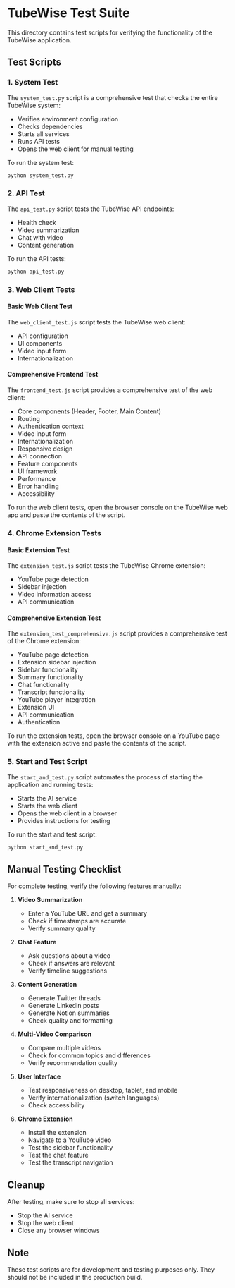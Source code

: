 # TubeWise Test Suite

This directory contains test scripts for verifying the functionality of the TubeWise application.

## Test Scripts

### 1. System Test

The `system_test.py` script is a comprehensive test that checks the entire TubeWise system:

- Verifies environment configuration
- Checks dependencies
- Starts all services
- Runs API tests
- Opens the web client for manual testing

To run the system test:

```bash
python system_test.py
```

### 2. API Test

The `api_test.py` script tests the TubeWise API endpoints:

- Health check
- Video summarization
- Chat with video
- Content generation

To run the API tests:

```bash
python api_test.py
```

### 3. Web Client Tests

#### Basic Web Client Test

The `web_client_test.js` script tests the TubeWise web client:

- API configuration
- UI components
- Video input form
- Internationalization

#### Comprehensive Frontend Test

The `frontend_test.js` script provides a comprehensive test of the web client:

- Core components (Header, Footer, Main Content)
- Routing
- Authentication context
- Video input form
- Internationalization
- Responsive design
- API connection
- Feature components
- UI framework
- Performance
- Error handling
- Accessibility

To run the web client tests, open the browser console on the TubeWise web app and paste the contents of the script.

### 4. Chrome Extension Tests

#### Basic Extension Test

The `extension_test.js` script tests the TubeWise Chrome extension:

- YouTube page detection
- Sidebar injection
- Video information access
- API communication

#### Comprehensive Extension Test

The `extension_test_comprehensive.js` script provides a comprehensive test of the Chrome extension:

- YouTube page detection
- Extension sidebar injection
- Sidebar functionality
- Summary functionality
- Chat functionality
- Transcript functionality
- YouTube player integration
- Extension UI
- API communication
- Authentication

To run the extension tests, open the browser console on a YouTube page with the extension active and paste the contents of the script.

### 5. Start and Test Script

The `start_and_test.py` script automates the process of starting the application and running tests:

- Starts the AI service
- Starts the web client
- Opens the web client in a browser
- Provides instructions for testing

To run the start and test script:

```bash
python start_and_test.py
```

## Manual Testing Checklist

For complete testing, verify the following features manually:

1. **Video Summarization**
   - Enter a YouTube URL and get a summary
   - Check if timestamps are accurate
   - Verify summary quality

2. **Chat Feature**
   - Ask questions about a video
   - Check if answers are relevant
   - Verify timeline suggestions

3. **Content Generation**
   - Generate Twitter threads
   - Generate LinkedIn posts
   - Generate Notion summaries
   - Check quality and formatting

4. **Multi-Video Comparison**
   - Compare multiple videos
   - Check for common topics and differences
   - Verify recommendation quality

5. **User Interface**
   - Test responsiveness on desktop, tablet, and mobile
   - Verify internationalization (switch languages)
   - Check accessibility

6. **Chrome Extension**
   - Install the extension
   - Navigate to a YouTube video
   - Test the sidebar functionality
   - Test the chat feature
   - Test the transcript navigation

## Cleanup

After testing, make sure to stop all services:

- Stop the AI service
- Stop the web client
- Close any browser windows

## Note

These test scripts are for development and testing purposes only. They should not be included in the production build.
